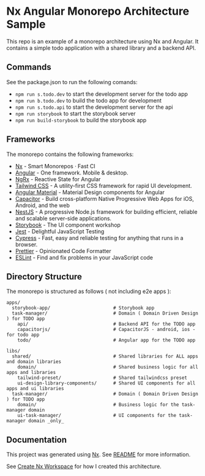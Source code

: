 # Nx Angular Monorepo Architecture Sample

This repo is an example of a monorepo architecture using Nx and Angular. It contains a simple todo application with a shared library and a backend API.

## Commands

See the package.json to run the following comands:

- `npm run s.todo.dev` to start the development server for the todo app
- `npm run b.todo.dev` to build the todo app for development
- `npm run s.todo.api` to start the development server for the api
- `npm run storybook` to start the storybook server
- `npm run build-storybook` to build the storybook app

## Frameworks
The monorepo contains the following frameworks:

- [Nx](https://nx.dev) - Smart Monorepos · Fast CI
- [Angular](https://angular.io) - One framework. Mobile & desktop.
- [NgRx](https://ngrx.io) - Reactive State for Angular
- [Tailwind CSS](https://tailwindcss.com) - A utility-first CSS framework for rapid UI development.
- [Angular Material](https://material.angular.io) - Material Design components for Angular
- [Capacitor](https://capacitorjs.com) - Build cross-platform Native Progressive Web Apps for iOS, Android, and the web
- [NestJS](https://nestjs.com) - A progressive Node.js framework for building efficient, reliable and scalable server-side applications.
- [Storybook](https://storybook.js.org) - The UI component workshop
- [Jest](https://jestjs.io) - Delightful JavaScript Testing
- [Cypress](https://www.cypress.io) - Fast, easy and reliable testing for anything that runs in a browser.
- [Prettier](https://prettier.io) - Opinionated Code Formatter
- [ESLint](https://eslint.org) - Find and fix problems in your JavaScript code

## Directory Structure

The monorepo is structured as follows ( not including e2e apps ):

```
apps/
  storybook-app/                       # Storybook app
  task-manager/                        # Domain ( Domain Driven Design ) for TODO app
    api/                               # Backend API for the TODO app    
    capacitorjs/                       # CapacitorJS - android, ios - for todo app
    todo/                              # Angular app for the TODO app

libs/
  shared/                              # Shared libraries for ALL apps and domain libraries
    domain/                            # Shared business logic for all apps and libraries
    tailwind-preset/                   # Shared tailwindcss preset
    ui-design-library-components/      # Shared UI components for all apps and ui libraries
  task-manager/                        # Domain ( Domain Driven Design ) for TODO app
    domain/                            # Business logic for the task-manager domain               
    ui-task-manager/                   # UI components for the task-manager domain _only_  

```


## Documentation
This project was generated using [Nx](https://nx.dev). See [README](./docs/nx.md) for more information.

See [Create Nx Workspace](./docs/create-nx-workspace.md) for how I created this architecture.
